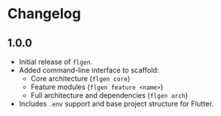 # Changelog

## 1.0.0

- Initial release of `flgen`.
- Added command-line interface to scaffold:
  - Core architecture (`flgen core`)
  - Feature modules (`flgen feature <name>`)
  - Full architecture and dependencies (`flgen arch`)
- Includes `.env` support and base project structure for Flutter.